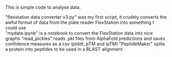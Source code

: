 This is simple code to analyse data.

"flexstation data converter v3.py" was my first script, it crudely converts the awful format of data from the plate reader FlexStation into something I could use \
"mydata.ipynb" is a notebook to convert the FlexStation data into nice graphs
"read_pickles" reads .pkl files from AlphaFold predictions and saves confidence measures as a csv (plddt, pTM and ipTM)
"PeptideMaker" splits a protein into peptides to be used in a BLAST alignment
